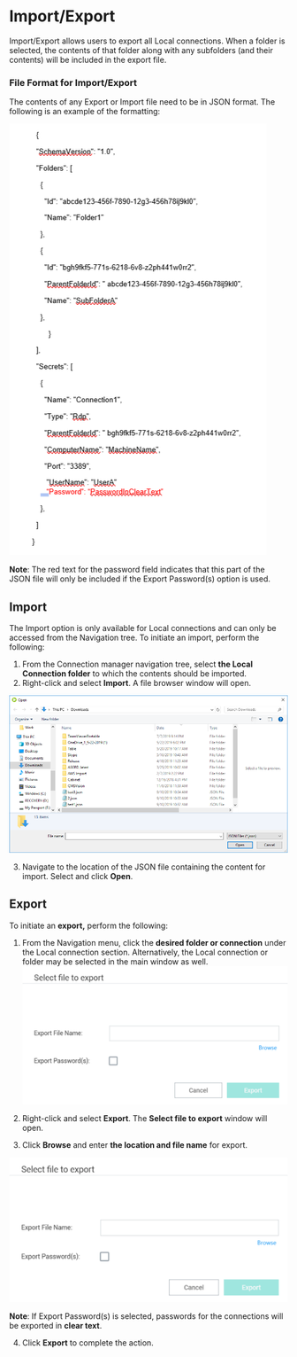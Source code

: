 [title]: #	(Import/Export)
[tags]: #	(import,export,fileformat,files,local)
[priority]: #	(406)
# Import/Export

Import/Export allows users to export all Local connections. When a folder is selected, the contents of that folder along with any subfolders (and their contents) will be included in the export file.

### File Format for Import/Export

The contents of any Export or Import file need to be in JSON format. The following is an example of the formatting:

![json-file-form](images/json-file-example.png)

**Note**: The red text for the password field indicates that this part of the JSON file will only be included if the Export Password(s) option is used.  

## Import

The Import option is only available for Local connections and can only be accessed from the Navigation tree. To initiate an import, perform the following:

1. From the Connection manager navigation tree, select **the Local Connection folder** to which the contents should be imported. 
2. Right-click and select **Import**. A file browser window will open. 

![select-json-file](images/select-json-file.png)

3. Navigate to the location of the JSON file containing the content for import. Select and click **Open**.

## Export

To initiate an **export,** perform the following:

1. From the Navigation menu, click the **desired folder or connection** under the Local connection section. Alternatively, the Local connection or folder may be selected in the main window as well.![select-file-exp](images\select-file-exp.png)

2. Right-click and select **Export**. The **Select file to export** window will open. 
3. Click **Browse** and enter **the location and file name** for export.

![select-file-exp](images/select-file-exp.png)

**Note**: If Export Password(s) is selected, passwords for the connections will be exported in **clear text**.

4.    Click **Export** to complete the action.



